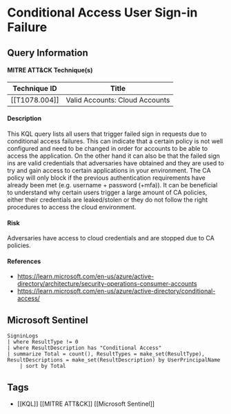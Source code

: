 # Conditional Access User Sign-in Failure
## Query Information

#### MITRE ATT&CK Technique(s)

| Technique ID  | Title                          |
| ------------- | ------------------------------ |
| [[T1078.004]] | Valid Accounts: Cloud Accounts |
#### Description
This KQL query lists all users that trigger failed sign in requests due to conditional access failures. This can indicate that a certain policy is not well configured and need to be changed in order for accounts to be able to access the application. On the other hand it can also be that the failed sign ins are valid credentials that adversaries have obtained and they are used to try and gain access to certain applications in your environment. The CA policy will only block if the previous authentication requirements have already been met (e.g. username + password (+mfa)). It can be beneficial to understand why certain users trigger a large amount of CA policies, either their credentials are leaked/stolen or they do not follow the right procedures to access the cloud environment.
#### Risk
Adversaries have access to cloud credentials and are stopped due to CA policies.
#### References
- https://learn.microsoft.com/en-us/azure/active-directory/architecture/security-operations-consumer-accounts
- https://learn.microsoft.com/en-us/azure/active-directory/conditional-access/
## Microsoft Sentinel
```kusto
SigninLogs
| where ResultType != 0
| where ResultDescription has "Conditional Access"
| summarize Total = count(), ResultTypes = make_set(ResultType), ResultDescriptions = make_set(ResultDescription) by UserPrincipalName
	| sort by Total
```
## Tags
- [[KQL]] [[MITRE ATT&CK]] [[Microsoft Sentinel]]